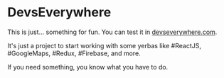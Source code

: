 # DevsEverywhere

This is just... something for fun. You can test it in [devseverywhere.com](https://devseverywhere.com).

It's just a project to start working with some yerbas like #ReactJS, #GoogleMaps, #Redux, #Firebase, and more.

If you need something, you know what you have to do.
